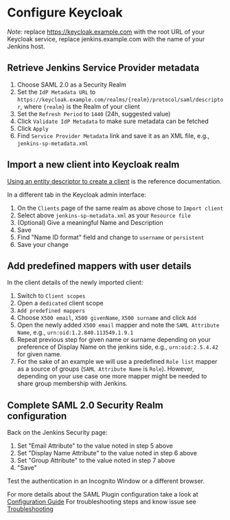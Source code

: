 # Configure Keycloak

*Note:* replace https://keycloak.example.com with the root URL of your Keycloak service, replace jenkins.example.com with the name of your Jenkins host.

## Retrieve Jenkins Service Provider metadata

1. Choose SAML 2.0 as a Security Realm
2. Set the `IdP Metadata URL` to `https://keycloak.example.com/realms/{realm}/protocol/saml/descriptor`, where `{realm}` is the Realm of your client
3. Set the `Refresh Period` to `1440` (24h, suggested value)
4. Click `Validate IdP Metadata` to make sure metadata can be fetched
5. Click `Apply`
6. Find `Service Provider Metadata` link and save it as an XML file, e.g., `jenkins-sp-metadata.xml`

## Import a new client into Keycloak realm

[Using an entity descriptor to create a client](https://www.keycloak.org/docs/latest/server_admin/index.html#proc-using-an-entity-descriptors_server_administration_guide) is the reference documentation.

In a different tab in the Keycloak admin interface:

1. On the `Clients` page of the same realm as above chose to `Import client`
2. Select above `jenkins-sp-metadata.xml` as your `Resource file`
3. (Optional) Give a meaningful Name and Description
4. Save
5. Find "Name ID format" field and change to `username` or `persistent`
6. Save your change

## Add predefined mappers with user details

In the client details of the newly imported client:

1. Switch to `Client scopes`
2. Open a `dedicated` client scope
3. `Add predefined mappers`
4. Choose `X500 email`, `X500 givenName`, `X500 surname` and click `Add`
5. Open the newly added `X500 email` mapper and note the `SAML Attribute Name`, e.g., `urn:oid:1.2.840.113549.1.9.1`
6. Repeat previous step for given name or surname depending on your preference of Display Name on the jenkins side, e.g., `urn:oid:2.5.4.42` for given name. 
7. For the sake of an example we will use a predefined `Role list` mapper as a source of groups (`SAML Attribute Name` is `Role`). However, depending on your use case one more mapper might be needed to share group membership with Jenkins.

## Complete SAML 2.0 Security Realm configuration

Back on the Jenkins Security page:

1. Set "Email Attribute" to the value noted in step 5 above
2. Set "Display Name Attribute" to the value noted in step 6 above
3. Set "Group Attribute" to the value noted in step 7 above
4. "Save"

Test the authentication in an Incognito Window or a different browser.

For more details about the SAML Plugin configuration take a look at [Configuration Guide](CONFIGURE.md)
For troubleshooting steps and know issue see [Troubleshooting](TROUBLESHOOTING.md)
